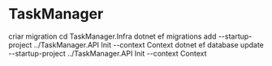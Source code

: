 # TaskManager

criar migration
cd TaskManager.Infra
dotnet ef migrations add --startup-project ../TaskManager.API Init --context Context
dotnet ef database update --startup-project ../TaskManager.API Init --context Context
